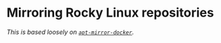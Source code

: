 # Mirroring Rocky Linux repositories
*This is based loosely on [`apt-mirror-docker`][0].*


[0]: https://github.com/neofob/apt-mirror-docker
